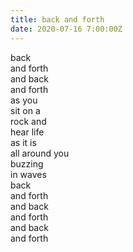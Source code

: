 ```yaml
---
title: back and forth
date: 2020-07-16 7:00:00Z
---
```


back  
and forth  
and back  
and forth  
as you  
sit on a  
rock and  
hear life  
as it is  
all around you  
buzzing  
in waves  
back  
and forth  
and back  
and forth  
and back  
and forth